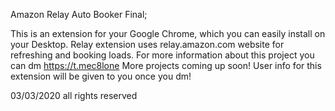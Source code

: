 Amazon Relay Auto Booker Final;

This is an extension for your Google Chrome, which you can easily install on your Desktop.
Relay extension uses relay.amazon.com website for refreshing and booking loads.
For more information about this project you can dm https://t.mec8lone
More projects coming up soon!
User info for this extension will be given to you once you dm!

03/03/2020 all rights reserved

